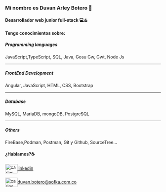 ### Mi nombre es Duvan Arley Botero 👋
#### Desarrollador web junior full-stack 💻♨️



#### Tengo conocimientos sobre:

##### Programming languages

JavaScript,TypeScript, SQL, Java, Gosu Gw, Gwt, Node Js

____

##### FrontEnd Development

Angular, JavaScript, HTML, CSS, Bootstrap

_____

##### Database

MySQL, MariaDB, mongoDB, PostgreSQL

_____

 ##### Others
 
 FireBase,Podman, Postman, Git y Github, SourceTree...



#### ¿Hablamos?☕️


<a href="https://www.linkedin.com/in/duvan-arley-botero-b47454225/" target="blank"><img align="center" src="https://cdn.jsdelivr.net/npm/simple-icons@3.0.1/icons/linkedin.svg" alt="carlos salvador díaz" height="30" width="40" />linkedin</a>

<a href="duvan.botero@sofka.com.co" target="blank"><img align="center" src="https://cdn.jsdelivr.net/npm/simple-icons@3.0.1/icons/gmail.svg" alt="carlos salvador díaz" height="30" width="40" />duvan.botero@sofka.com.co</a>
</p>



